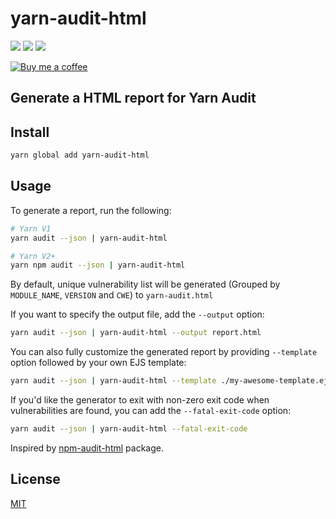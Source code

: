 # yarn-audit-html

![](https://img.shields.io/github/last-commit/davityavryan/yarn-audit-html.svg?style=flat-square)
[![](https://img.shields.io/snyk/vulnerabilities/npm/yarn-audit-html.svg?style=flat-square)](https://snyk.io/test/npm/yarn-audit-html)
[![](https://flat.badgen.net/packagephobia/install/yarn-audit-html)](https://packagephobia.now.sh/result?p=yarn-audit-html)

[![Buy me a coffee](https://www.buymeacoffee.com/assets/img/custom_images/orange_img.png)](https://www.buymeacoffee.com/davityavryan)

## Generate a HTML report for Yarn Audit

## Install

```bash
yarn global add yarn-audit-html
```

## Usage

To generate a report, run the following:

```bash
# Yarn V1
yarn audit --json | yarn-audit-html

# Yarn V2+
yarn npm audit --json | yarn-audit-html
```

By default, unique vulnerability list will be generated (Grouped by `MODULE_NAME`, `VERSION` and `CWE`) to
`yarn-audit.html`

If you want to specify the output file, add the `--output` option:

```bash
yarn audit --json | yarn-audit-html --output report.html
```

You can also fully customize the generated report by providing `--template` option followed by your own EJS template:

```bash
yarn audit --json | yarn-audit-html --template ./my-awesome-template.ejs
```

If you'd like the generator to exit with non-zero exit code when vulnerabilities are found, you can add the
`--fatal-exit-code` option:

```bash
yarn audit --json | yarn-audit-html --fatal-exit-code
```

Inspired by [npm-audit-html](https://github.com/Filiosoft/npm-audit-html) package.

## License

[MIT](LICENSE.md)
